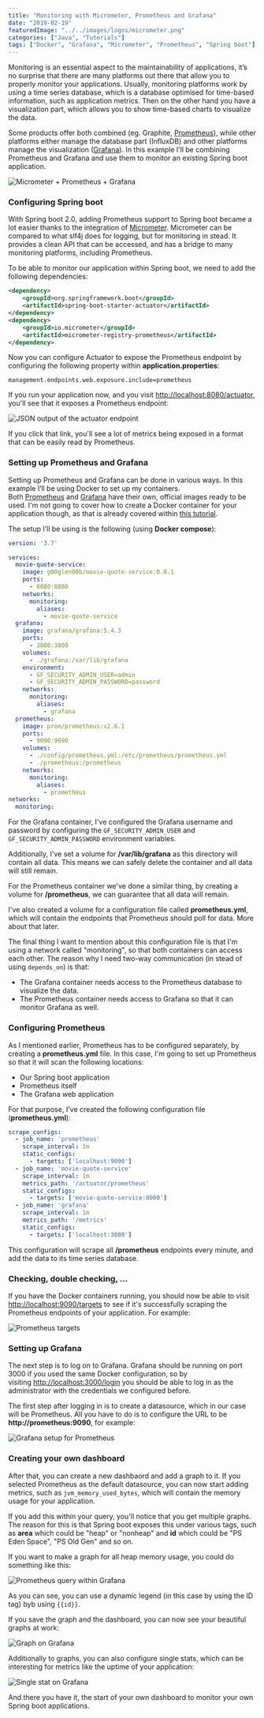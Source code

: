 ```yaml
---
title: "Monitoring with Micrometer, Prometheus and Grafana"
date: "2019-02-19"
featuredImage: "../../images/logos/micrometer.png"
categories: ["Java", "Tutorials"]
tags: ["Docker", "Grafana", "Micrometer", "Prometheus", "Spring boot"]
---
```


Monitoring is an essential aspect to the maintainability of applications, it’s no surprise that there are many platforms out there that allow you to properly monitor your applications. Usually, monitoring platforms work by using a time series database, which is a database optimised for time-based information, such as application metrics. Then on the other hand you have a visualization part, which allows you to show time-based charts to visualize the data.

Some products offer both combined (eg. Graphite, [Prometheus](https://prometheus.io/)), while other platforms either manage the database part (InfluxDB) and other platforms manage the visualization ([Grafana](https://grafana.com/)). In this example I’ll be combining Prometheus and Grafana and use them to monitor an existing Spring boot application.

![Micrometer + Prometheus + Grafana](images/micrometer-prometheus-grafana.png)

### Configuring Spring boot

With Spring boot 2.0, adding Prometheus support to Spring boot became a lot easier thanks to the integration of [Micrometer](https://micrometer.io/). Micrometer can be compared to what slf4j does for logging, but for monitoring in stead. It provides a clean API that can be accessed, and has a bridge to many monitoring platforms, including Prometheus.

To be able to monitor our application within Spring boot, we need to add the following dependencies:

```xml
<dependency>
    <groupId>org.springframework.boot</groupId>
    <artifactId>spring-boot-starter-actuator</artifactId>
</dependency>
<dependency>
    <groupId>io.micrometer</groupId>
    <artifactId>micrometer-registry-prometheus</artifactId>
</dependency>
```

Now you can configure Actuator to expose the Prometheus endpoint by configuring the following property within **application.properties**:

```
management.endpoints.web.exposure.include=prometheus
```

If you run your application now, and you visit [http://localhost:8080/actuator](http://localhost:8080/actuator), you'll see that it exposes a Prometheus endpoint:

![JSON output of the actuator endpoint](images/Screenshot-2019-02-10-22.03.32.png)

If you click that link, you'll see a lot of metrics being exposed in a format that can be easily read by Prometheus.

### Setting up Prometheus and Grafana

Setting up Prometheus and Grafana can be done in various ways. In this example I’ll be using Docker to set up my containers. Both [Prometheus](https://hub.docker.com/r/prom/prometheus/) and [Grafana](https://hub.docker.com/r/grafana/grafana/) have their own, official images ready to be used. I'm not going to cover how to create a Docker container for your application though, as that is already covered within [this tutorial](/docker-spring-boot/).

The setup I’ll be using is the following (using **Docker compose**):

```yaml
version: '3.7'

services:
  movie-quote-service:
    image: g00glen00b/movie-quote-service:0.0.1
    ports:
      - 8080:8080
    networks:
      monitoring:
        aliases:
          - movie-quote-service
  grafana:
    image: grafana/grafana:5.4.3
    ports:
      - 3000:3000
    volumes:
      - ./grafana:/var/lib/grafana
    environment:
      - GF_SECURITY_ADMIN_USER=admin
      - GF_SECURITY_ADMIN_PASSWORD=password
    networks:
      monitoring:
        aliases:
          - grafana
  prometheus:
    image: prom/prometheus:v2.6.1
    ports:
      - 9090:9090
    volumes:
      - ./config/prometheus.yml:/etc/prometheus/prometheus.yml
      - ./prometheus:/prometheus
    networks:
      monitoring:
        aliases:
          - prometheus
networks:
  monitoring:

```

For the Grafana container, I've configured the Grafana username and password by configuring the `GF_SECURITY_ADMIN_USER` and `GF_SECURITY_ADMIN_PASSWORD` environment variables.

Additionally, I've set a volume for **/var/lib/grafana** as this directory will contain all data. This means we can safely delete the container and all data will still remain.

For the Prometheus container we've done a similar thing, by creating a volume for **/prometheus**, we can guarantee that all data will remain.

I've also created a volume for a configuration file called **prometheus.yml**, which will contain the endpoints that Prometheus should poll for data. More about that later.

The final thing I want to mention about this configuration file is that I'm using a network called "monitoring", so that both containers can access each other. The reason why I need two-way communication (in stead of using `depends_on`) is that:

- The Grafana container needs access to the Prometheus database to visualize the data.
- The Prometheus container needs access to Grafana so that it can monitor Grafana as well.

### Configuring Prometheus

As I mentioned earlier, Prometheus has to be configured separately, by creating a **prometheus.yml** file. In this case, I'm going to set up Prometheus so that it will scan the following locations:

- Our Spring boot application
- Prometheus itself
- The Grafana web application

For that purpose, I've created the following configuration file (**prometheus.yml**):

```yaml
scrape_configs:
  - job_name: 'prometheus'
    scrape_interval: 1m
    static_configs:
      - targets: ['localhost:9090']
  - job_name: 'movie-quote-service'
    scrape_interval: 1m
    metrics_path: '/actuator/prometheus'
    static_configs:
      - targets: ['movie-quote-service:8080']
  - job_name: 'grafana'
    scrape_interval: 1m
    metrics_path: '/metrics'
    static_configs:
      - targets: ['localhost:3000']
```

This configuration will scrape all **/prometheus** endpoints every minute, and add the data to its time series database.

### Checking, double checking, ...

If you have the Docker containers running, you should now be able to visit [http://localhost:9090/targets](http://localhost:9090/targets) to see if it's successfully scraping the Prometheus endpoints of your application. For example:

![Prometheus targets](images/Screenshot-2019-02-10-22.10.38-1024x247.png)

### Setting up Grafana

The next step is to log on to Grafana. Grafana should be running on port 3000 if you used the same Docker configuration, so by visiting [http://localhost:3000/login](http://localhost:3000/login) you should be able to log in as the administrator with the credentials we configured before.

The first step after logging in is to create a datasource, which in our case will be Prometheus. All you have to do is to configure the URL to be **http://prometheus:9090**, for example:

![Grafana setup for Prometheus](images/Screenshot-2019-02-10-22.13.22.png)

### Creating your own dashboard

After that, you can create a new dashbaord and add a graph to it. If you selected Prometheus as the default datasource, you can now start adding metrics, such as `jvm_memory_used_bytes`, which will contain the memory usage for your application.

If you add this within your query, you'll notice that you get multiple graphs. The reason for this is that Spring boot exposes this under various tags, such as **area** which could be "heap" or "nonheap" and **id** which could be "PS Eden Space", "PS Old Gen" and so on.

If you want to make a graph for all heap memory usage, you could do something like this:

![Prometheus query within Grafana](images/Screenshot-2019-02-10-22.19.06.png)

As you can see, you can use a dynamic legend (in this case by using the ID tag) byb using `{{id}}`.

If you save the graph and the dashboard, you can now see your beautiful graphs at work:

![Graph on Grafana](images/Screenshot-2019-02-10-22.21.31.png)

Additionally to graphs, you can also configure single stats, which can be interesting for metrics like the uptime of your application:

![Single stat on Grafana](images/Screenshot-2019-02-10-22.25.37-1024x209.png)

And there you have it, the start of your own dashboard to monitor your own Spring boot applications.
